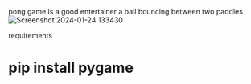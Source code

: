 pong game is a good entertainer a ball bouncing between two paddles
![Screenshot 2024-01-24 133430](https://github.com/ark004/pong-game/assets/108901697/7416ada3-0e67-46c8-a049-0c599d4125f8)


requirements
# pip install pygame
